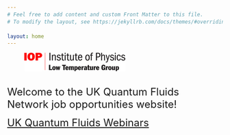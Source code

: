```yaml
---
# Feel free to add content and custom Front Matter to this file.
# To modify the layout, see https://jekyllrb.com/docs/themes/#overriding-theme-defaults

layout: home
---
```

<figure>
   <a href="https://www.iop.org/physics-community/special-interest-groups/low-temperature-group#gref">
   <img src="low_temp_group_rgb_.jpg" style="max-width: 236px;"
      alt="IOP Low Temp logo" />
   </a>
 </figure>
 <br>
<font size="+2">Welcome to the UK Quantum Fluids Network job opportunities website! <br>
   
<a href="https://uk-quantum-fluids-network.github.io/webinars/">UK Quantum Fluids Webinars</a>
 </font>
<br>
